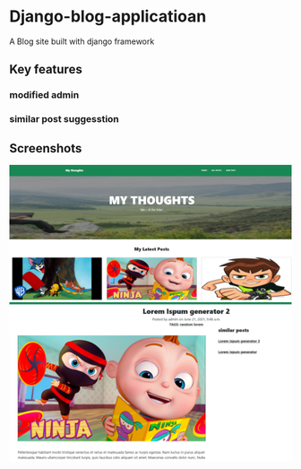 # Django-blog-applicatioan
 A Blog site built with django framework
 
##  Key features 
###   modified admin
###   similar post suggesstion  

## Screenshots

![](images/homePage.PNG)
![](images/post_detail.PNG)


 
